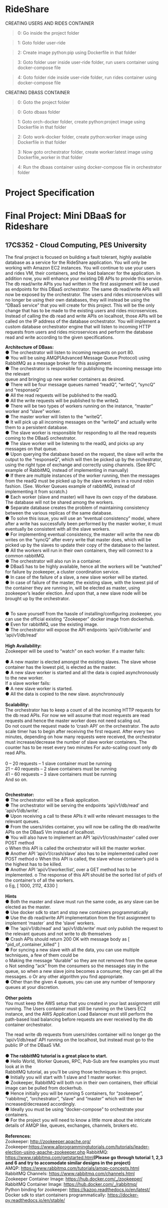 # RideShare
CREATING USERS AND RIDES CONTAINER
>0: Go inside the project folder

>1: Goto folder user-ride

>2: Create image python:pip using Dockerfile in that folder

>3: Goto folder user inside user-ride folder, run users container using docker-compose file

>4: Goto folder ride inside user-ride folder, run rides container using docker-compose file

CREATING DBASS CONTAINER
>0: Goto the project folder

>0: Goto dbaas folder

>1: Goto orch-docker folder, create python:project image using Dockerfile in that folder

>2: Goto work-docker folder, create python:worker image using Dockerfile in that folder

>3: Now goto orchestrator folder, create worker:latest image using Dockerfile_worker in that folder

>4: Run the dbaas container using docker-compose file in orchestrator folder

# Project Specification
# Final Project: Mini DBaaS for Rideshare
## 17CS352 - Cloud Computing, PES University

The final project is focused on building a fault tolerant, highly available database as a service for
the RideShare application. You will only be working with Amazon EC2 instances. You will
continue to use your users and rides VM, their containers, and the load balancer for the
application. In addition now, you will enhance your existing DB APIs to provide this service.
The db read/write APIs you had written in the first assignment will be used as endpoints for
this DBaaS orchestrator. The same db read/write APIs will now be exposed by the orchestrator.
The users and rides microservices will no longer be using their own databases, they will instead
be using the “DBaaS service” that you will create for this project. This will be the only change
that has to be made to the existing users and rides microservices. Instead of calling the db read
and write APIs on localhost, those APIs will be called on the IP address of the database
orchestrator.
You will implement a custom database orchestrator engine that will listen to incoming HTTP
requests from users and rides microservices and perform the database read and write
according to the given specifications.


**Architecture of DBaas:**<br/>
● The orchestrator will listen to incoming requests on port 80.<br/>
● You will be using AMQP(Advanced Message Queue Protocol) using RabbitMQ as a
message broker for this assignment.<br/>
● The orchestrator is responsible for publishing the incoming message into the relevant<br/>
queue and bringing up new worker containers as desired.<br/>
● There will be four message queues named “readQ”, “writeQ”, “syncQ” and “responseQ”<br/>
● All the read requests will be published to the readQ.<br/>
● All the write requests will be published to the writeQ.<br/>
● There will be two types of workers running on the instance, “master” worker and
“slave” worker.<br/>
● The master worker will listen to the “writeQ”.<br/>
● It will pick up all incoming messages on the “writeQ” and actually write them to a
persistent database.<br/>
● The slave worker is responsible for responding to all the read requests coming to the
DBaaS orchestrator.<br/>
● The slave worker will be listening to the readQ, and picks up any messages on that
queue.<br/>
● Upon querying the database based on the request, the slave will write the output to the
“responseQ”, which will then be picked up by the orchestrator, using the right type of
exchange and correctly using channels. (See RPC example of RabbitMQ, instead of
implementing in manually)<br/>
● If there are multiple instances of the worker running, then the messages from the readQ
must be picked up by the slave workers in a round robin fashion. (See. Worker Queues
example of rabbitMQ, instead of implementing it from scratch.)<br/>
● Each worker (slave and master) will have its own copy of the database. The database
will not be shared among the workers.<br/>
● Separate database creates the problem of maintaining consistency between the various
replicas of the same database.<br/>
● To solve this issue, you will use an “eventual consistency” model, where after a write
has successfully been performed by the master worker, it must eventually be consistent
with all the slave workers.<br/>
● For implementing eventual consistency, the master will write the new db writes on the
“syncQ” after every write that master does, which will be picked up by the slaves to
update their copy of the database to the lastest.<br/>
● All the workers will run in their own containers, they will connect to a common
rabbitMQ.<br/>
● The orchestrator will also run in a container.<br/>
● DBaaS has to be highly available, hence all the workers will be “watched” for failure by
zookeeper, a cluster coordination service.<br/>
● In case of the failure of a slave, a new slave worker will be started.<br/>
● In case of failure of the master, the existing slave, with the lowest pid of the container
they are running in, will be elected as master, using zookeeper’s leader election. And
upon that, a new slave node will be brought up by the orchestrator.<br/><br/>


● To save yourself from the hassle of installing/configuring zookeeper, you can use the
official existing “Zookeeper” docker image from dockerhub.<br/>
● Even for rabbitMQ, use the existing image.<br/>
● The orchestrator will expose the API endpoints ‘api/v1/db/write’ and ‘api/v1/db/read’<br/><br/>
**High Availability:**<br/>
Zookeeper will be used to “watch” on each worker.
If a master fails:<br/><br/>
● A new master is elected amongst the existing slaves. The slave whose container has the
lowest pid, is elected as the master.<br/>
● A new slave worker is started and all the data is copied asynchronously to the new
worker.<br/>
If a slave worker fails:<br/>
● A new slave worker is started.<br/>
● All the data is copied to the new slave. asynchronously<br/><br/>
**Scalability:**<br/>
The orchestrator has to keep a count of all the incoming HTTP requests for the db read APIs. For
now we will assume that most requests are read requests and hence the master worker does
not need scaling out.<br/>
Do not count the request made to ‘crash API’ on the orchestrator.
The auto scale timer has to begin after receiving the first request.
After every two minutes, depending on how many requests were received, the orchestrator
must increase/decrease the number of slave worker containers. The counter has to be reset
every two minutes
For auto-scaling count only db read APIs.<br/><br/>
0 – 20 requests – 1 slave container must be running<br/>
21 – 40 requests – 2 slave containers must be running<br/>
41 – 60 requests – 3 slave containers must be running<br/>
And so on.
<br/><br/>

**Orchestrator:**<br/>
● The orchestrator will be a flask application.<br/>
● The orchestrator will be serving the endpoints ‘api/v1/db/read’ and ‘api/v1/db/write’.<br/>
● Upon receiving a call to these APIs it will write relevant messages to the relevant
queues.<br/>
● From the users/rides container, you will now be calling the db read/write APIs on the
DBaaS Vm instead of localhost.<br/>
● You will also have to implement an API ‘api/v1/crash/master’ called over POST method<br/>
o When this API is called the orchestrator will kill the master worker.<br/>
● Another API ‘api/v1/crash/slave’ also has to be implemented called over POST method
o When this API is called, the slave whose container’s pid is the highest has to be
killed.<br/>
● Another API ‘api/v1/worker/list’, over a GET method has to be implemented.
o The response of this API should be the sorted list of pid’s of the container’s of all
the workers.<br/>
o Eg, [ 1000, 2112, 4330 ]<br/><br/>
**Hints**<br/>
● Both the master and slave must run the same code, as any slave can be elected as the
master.<br/>
● Use docker sdk to start and stop new containers programmatically<br/>
● Use the db read/write API implementation from the first assignment to implement
‘master` and the ‘slave’ workers.<br/>
● The ‘api/v1/db/read’ and ‘api/v1/db/write’ must only publish the request to the
relevant queues and not write to db themselves<br/>
● Crash APIs should return 200 OK with message body as​ ​[ "pid_of_container_killed" ]<br/>
● For syncing a new slave with all the data, you can use multiple techniques, a few of
them could be<br/>
o Making the message “durable” so they are not removed from the queue<br/>
o Not sending “ack” from the consumers so the messages stay in the queue, so
when a new slave joins becomes a consumer, they can get all the messages.
o Or any other algorithm you find appropriate.<br/>
● Other than the given 4 queues, you can use any number of temporary queues at your
discretion.<br/><br/>
**Other points**<br/>
You must keep the AWS setup that you created in your last assignment still running. The Users
container must still be running on the Users EC2 instance, and the AWS Application Load
Balancer must still perform the path-based load balancing before requests are ever received by
the db container orchestrator.<br/>


The read write db requests from users/rides container will no longer go the ‘api/v1/db/read’
API running on the localhost, but instead must go to the public IP of the DBaaS VM.<br/><br/>
**● The rabbitMQ tutorial is a great place to start.**<br/>
● Hello World, Worker Queues, RPC, Pub-Sub are few examples you must look at in the<br/>
RabbitMQ tutorial, as you’ll be using those techniques in this project.<br/>
● Initially you will start with 1 slave and 1 master worker.<br/>
● Zookeeper, RabbitMQ will both run in their own containers, their official image can be
pulled from dockerhub.<br/>
● Hence initially you will be running 5 containers, for “zookeeper”, “rabbitmq”,
“orchestrator”, “slave” and “master” which will then be increased/decreased
accordingly.<br/>
● Ideally you must be using “docker-compose” to orchestrate your containers.<br/>
● For the project you will need to know a little more about the intricate ​details of AMQP
like, queues, exchanges, channels, brokers​ etc.<br/><br/>
**References:**<br/>
Zookeeper: ​http://zookeeper.apache.org/<br/>
Zookeeper:​https://www.allprogrammingtutorials.com/tutorials/leader-election-using-apache-zookeeper.php
RabbitMQ: ​https://www.rabbitmq.com/getstarted.html​ **(Please go through tutorial 1, 2,3 and 6 and try
to accomodate similar designs in the project)**<br/>
AMQP: ​https://www.rabbitmq.com/tutorials/amqp-concepts.html<br/>
RabbitMQ Channels: ​https://www.rabbitmq.com/channels.html<br/>
Zookeeper Container Image: ​https://hub.docker.com/_/zookeeper/<br/>
RabbitMQ Container Image: ​https://hub.docker.com/_/rabbitmq/<br/>
Python binding for zookeeper: ​https://kazoo.readthedocs.io/en/latest/<br/>
Docker sdk to start containers programmatically: ​https://docker-py.readthedocs.io/en/stable/<br/>



